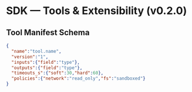 # SDK — Tools & Extensibility (v0.2.0)

## Tool Manifest Schema
```json
{
  "name":"tool.name",
  "version":"1",
  "inputs":{"field":"type"},
  "outputs":{"field":"type"},
  "timeouts_s":{"soft":30,"hard":60},
  "policies":{"network":"read_only","fs":"sandboxed"}
}